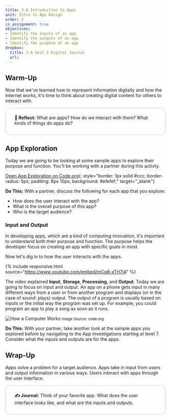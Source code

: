 ```yaml
---
title: 3.A Introduction to Apps
unit: Intro to App Design
order: 2
is_assignment: true
objectives:
- Identify the inputs of an app
- Identify the outputs of an app
- Identify the purpose of an app
dropbox:
  title: 3.A Unit 3 Digital Journal
  url: 
---
```


## Warm-Up

Now that we've learned how to represent information digitally and how the Internet works, it's time to think about creating digital content for others to interact with.

<div style="border: 1px solid #ccc; border-radius: 15px; padding: 0.5em 2em 1em 2em;">
  <p class="text-xl"><strong>🤔 Reflect:</strong> What are apps? How do we interact with them? What kinds of things do apps do?</p>
</div>

## App Exploration

Today we are going to be looking at some sample apps to explore their purpose and function. You'll be working with a partner during this activty.

[Open App Exploration on Code.org](https://studio.code.org/s/csp3-2020/stage/1/puzzle/2){: style="border: 1px solid #ccc; border-radius: 5px; padding: 8px 10px; background: #efefef;" target="\_blank"}

**Do This:** With a partner, discuss the following for each app that you explore:

- How does the user interact with the app?
- What is the overall purpose of this app?
- Who is the target audience?

### Input and Output

In developing apps, which are a kind of computing innovation, it's important to understand both their purpose and function. The purpose helps the developer focus on creating an app with specific goals in mind.

Now let's dig in to how the user interacts with the apps.

{% include responsive.html source="https://www.youtube.com/embed/mCq8-xTH7jA" %}

The video explained **Input**, **Storage**, **Processing**, and **Output**. Today we are going to focus on input and output. An app on a phone gets input in many different ways from a user or from another program and displays (or in the case of sound: plays) output. The output of a program is usually based on inputs or the initial way the program was set up. For example, you could program an app to play a song as soon as it runs.

![How a Computer Works](../../images/computer.png)
<small>Image Source: code.org</small>

**Do This:** With your partner, take another look at the sample apps you explored before by navigating to the App Investigations starting at level 7. Consider what the inputs and outputs are for the apps.

## Wrap-Up

Apps solve a problem for a target audience. Apps take in input from users and output information in various ways. Users interact with apps through the user interface.

<div style="border: 1px solid #ccc; border-radius: 15px; padding: 0.5em 2em 1em 2em;">
  <p class="text-xl"><strong>✍️ Journal:</strong> Think of your favorite app. What does the user interface looks like, and what are the inputs and outputs.</p>
</div>

